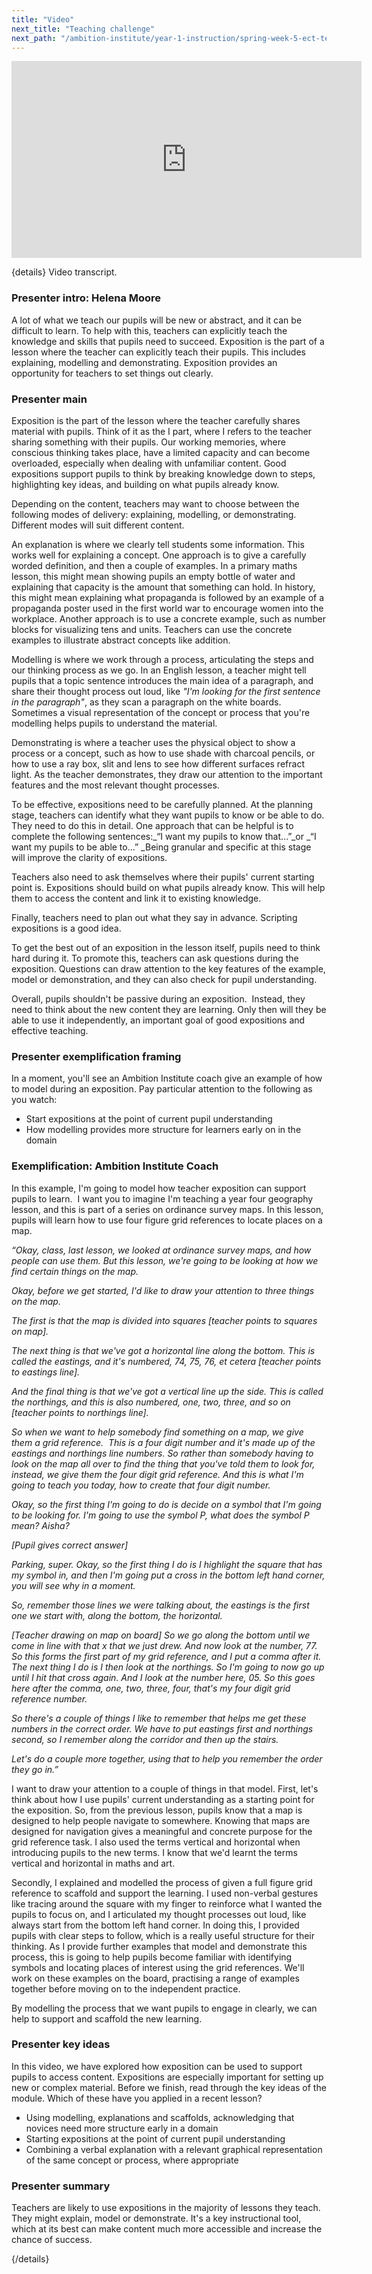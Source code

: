 ```yaml
---
title: "Video"
next_title: "Teaching challenge"
next_path: "/ambition-institute/year-1-instruction/spring-week-5-ect-teaching-challenge"
---
```


<iframe width="560"
    height="315"
    src="https://www.youtube.com/embed/34fPMu-jtkw"
    title="YouTube video player"
    frameborder="0"
    allow="accelerometer; autoplay; clipboard-write; encrypted-media; gyroscope; picture-in-picture; web-share" allowfullscreen></iframe>

{details}
Video transcript.

### Presenter intro: Helena Moore

A lot of what we teach our pupils will be new or abstract, and it can be difficult to learn. To help with this, teachers can explicitly
teach the knowledge and skills that pupils need to succeed. Exposition is the part
of a lesson where the teacher can explicitly teach their pupils. This includes explaining,
modelling and demonstrating. Exposition provides an opportunity for teachers to set
things out clearly.

### Presenter main

Exposition is the part of the lesson where the teacher carefully shares material
with pupils. Think of it as the I part, where I refers to the teacher sharing something
with their pupils. Our working memories, where conscious thinking takes place, have
a limited capacity and can become overloaded, especially when dealing with unfamiliar
content. Good expositions support pupils to think by breaking knowledge down to steps,
highlighting key ideas, and building on what pupils already know.

Depending on the content, teachers may want to choose between the following modes of delivery: explaining, modelling, or demonstrating. Different modes will suit different content.

An explanation is where we clearly tell students some information. This works well for explaining a concept. One approach is to give a carefully worded definition, and then a couple of examples. In a primary maths lesson, this might mean showing pupils an empty bottle of water and explaining that capacity is the amount that something can hold. In history, this might mean explaining what propaganda is followed by an example of a propaganda poster used in the first world war to encourage women into the workplace. Another approach is to use a concrete example, such as number blocks for visualizing tens and units. Teachers can use the concrete examples to illustrate abstract concepts like addition.

Modelling is where we work through a process, articulating the steps and our thinking process as we go. In an English lesson, a teacher might tell pupils that a topic sentence introduces the main idea of a paragraph, and share their thought process out loud, like _"I'm looking for the first sentence in the paragraph"_, as they scan a paragraph on the white boards. Sometimes a visual representation of the concept or process that you're modelling helps pupils to understand the material.

Demonstrating is where a teacher uses the physical object to show a process or a concept, such as how to use shade with charcoal pencils, or how to use a ray box, slit and lens to see how different surfaces refract light. As the teacher demonstrates, they draw our attention to the important features and the most relevant thought processes.

To be effective, expositions need to be carefully planned. At the planning stage, teachers can identify what they want pupils to know or be able to do. They need to do this in detail. One approach that can be helpful is to complete the following sentences:_“I want my pupils to know that...”\_or _“I want my pupils to be able to...”&nbsp;\_Being granular and specific at this stage will improve the clarity of expositions.

Teachers also need to ask themselves where their pupils' current starting point is. Expositions should build on what pupils already know. This will help them to access the content and link it to existing knowledge.

Finally, teachers need to plan out what they say in advance. Scripting expositions is a good idea.

To get the best out of an exposition in the lesson itself, pupils need to think hard during it. To promote this, teachers can ask questions during the exposition. Questions can draw attention to the key features of the example, model or demonstration, and they can also check for pupil understanding.

Overall, pupils shouldn't be passive during an exposition.  Instead, they need to think about the new content they are learning. Only then will they be able to use it independently, an important goal of good expositions and effective teaching.

### Presenter exemplification framing

In a moment, you'll see an Ambition Institute coach give an example of how to model
during an exposition. Pay particular attention to the following as you watch:

- Start expositions at the point of current pupil understanding
- How modelling provides more structure for learners early on in the domain

### Exemplification: Ambition Institute Coach

In this example, I'm going to model how teacher exposition can support pupils to
learn.  I want you to imagine I'm teaching a year four geography lesson, and
this is part of a series on ordinance survey maps. In this lesson, pupils will
learn how to use four figure grid references to locate places on a map.

_“Okay, class, last lesson, we looked at ordinance survey maps, and how people can use them. But this lesson, we're going to be looking at how we find certain things on the map._

_Okay, before we get started, I'd like to draw your attention to three things on the map._

_The first is that the map is divided into squares [teacher points to squares on map]._

_The next thing is that we've got a horizontal line along the bottom. This is called the eastings, and it's numbered, 74, 75, 76, et cetera [teacher points to eastings line]._

_And the final thing is that we've got a vertical line up the side. This is called the northings, and this is also numbered, one, two, three, and so on [teacher points to northings line]._

_So when we want to help somebody find something on a map, we give them a grid reference. &nbsp;This is a four digit number and it's made up of the eastings and northings line numbers. So rather than somebody having to look on the map all over to find the thing that you've told them to look for, instead, we give them the four digit grid reference. And this is what I'm going to teach you today, how to create that four digit number._

_Okay, so the first thing I'm going to do is decide on a symbol that I'm going to be looking for. I'm going to use the symbol P, what does the symbol P mean? Aisha?_

_[Pupil gives correct answer]_

_Parking, super. Okay, so the first thing I do is I highlight the square that has my symbol in, and then I'm going put a cross in the bottom left hand corner, you will see why in a moment._

_So, remember those lines we were talking about, the eastings is the first one we start with, along the bottom, the horizontal._

_[Teacher drawing on map on board] So we go along the bottom until we come in line with that x that we just drew. And now look at the number, 77. So this forms the first part of my grid reference, and I put a comma after it. The next thing I do is I then look at the northings. So I'm going to now go up until I hit that cross again. And I look at the number here, 05. So this goes here after the comma, one, two, three, four, that's my four digit grid reference number._

_So there's a couple of things I like to remember that helps me get these numbers in the correct order. We have to put eastings first and northings second, so I remember along the corridor and then up the stairs._

_Let's do a couple more together, using that to help you remember the order they go in.”_

I want to draw your attention to a couple of things in that model. First, let's think about how I use pupils' current understanding as a starting point for the exposition. So, from the previous lesson, pupils know that a map is designed to help people navigate to somewhere. Knowing that maps are designed for navigation gives a meaningful and concrete purpose for the grid reference task. I also used the terms vertical and horizontal when introducing pupils to the new terms. I know that we'd learnt the terms vertical and horizontal in maths and art.

Secondly, I explained and modelled the process of given a full figure grid reference to scaffold and support the learning. I used non-verbal gestures like tracing around the square with my finger to reinforce what I wanted the pupils to focus on, and I articulated my thought processes out loud, like always start from the bottom left hand corner. In doing this, I provided pupils with clear steps to follow, which is a really useful structure for their thinking. As I provide further examples that model and demonstrate this process, this is going to help pupils become familiar with identifying symbols and locating places of interest using the grid references. We'll work on these examples on the board, practising a range of examples together before moving on to the independent practice.

By modelling the process that we want pupils to engage in clearly, we can help to support and scaffold the new learning.

### Presenter key ideas

In this video, we have explored how exposition can be used to support pupils to access
content. Expositions are especially important for setting up new or complex material.
Before we finish, read through the key ideas of the module. Which of these have you
applied in a recent lesson?

- Using modelling, explanations and scaffolds, acknowledging that novices need more structure early in a domain
- Starting expositions at the point of current pupil understanding
- Combining a verbal explanation with a relevant graphical representation of the same concept or process, where appropriate

### Presenter summary

Teachers are likely to use expositions in the majority of lessons they teach.
They might explain, model or demonstrate. It's a key instructional tool, which
at its best can make content much more accessible and increase the chance of
success.

{/details}
